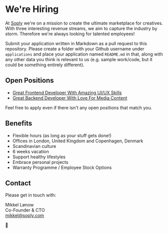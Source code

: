 # We're Hiring

At [Soply](https://soply.com) we're on a mission to create the ultimate marketplace for creatives. With three interesting revenue streams, we aim to capture the industry by storm. Therefore we're always looking for talented employees!

Submit your application written in Markdown as a pull request to this repository. Please create a folder with your Github username under `applications` and place your application named `README.md` in that, along with any other data you think is relevant to us (e.g. sample work/code, but it could be something entirely different).

## Open Positions

* [Great Frontend Developer With Amazing UI/UX Skills](https://github.com/SoplyHQ/careers/tree/master/2015-sep--frontend-dev)
* [Great Backend Developer With Love For Media Content](https://github.com/SoplyHQ/careers/tree/master/2015-sep--backend-dev)

Feel free to apply even if there isn't any open positions that match you.

## Benefits

* Flexible hours (as long as your stuff gets done!)
* Offices in London, United Kingdom and Copenhagen, Denmark
* Scandinavian culture
* 6 weeks vacation
* Support healthy lifestyles
* Embrace personal projects
* Warranty Programme / Employee Stock Options

## Contact

Please get in touch with:

Mikkel Lønow  
Co-Founder & CTO  
[mikkel@soply.com](mailto:mikkel@soply.com)

:beers: